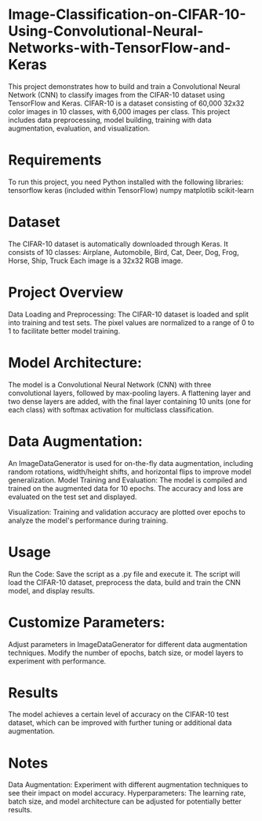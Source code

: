 # Image-Classification-on-CIFAR-10-Using-Convolutional-Neural-Networks-with-TensorFlow-and-Keras

This project demonstrates how to build and train a Convolutional Neural Network (CNN) to classify images from the CIFAR-10 dataset using TensorFlow and Keras. CIFAR-10 is a dataset consisting of 60,000 32x32 color images in 10 classes, with 6,000 images per class. This project includes data preprocessing, model building, training with data augmentation, evaluation, and visualization.

# Requirements
To run this project, you need Python installed with the following libraries:
tensorflow
keras (included within TensorFlow)
numpy
matplotlib
scikit-learn

# Dataset
The CIFAR-10 dataset is automatically downloaded through Keras. It consists of 10 classes:
Airplane, Automobile, Bird, Cat, Deer, Dog, Frog, Horse, Ship, Truck
Each image is a 32x32 RGB image.

# Project Overview
Data Loading and Preprocessing: The CIFAR-10 dataset is loaded and split into training and test sets. The pixel values are normalized to a range of 0 to 1 to facilitate better model training.

# Model Architecture:

The model is a Convolutional Neural Network (CNN) with three convolutional layers, followed by max-pooling layers.
A flattening layer and two dense layers are added, with the final layer containing 10 units (one for each class) with softmax activation for multiclass classification.

# Data Augmentation: 

An ImageDataGenerator is used for on-the-fly data augmentation, including random rotations, width/height shifts, and horizontal flips to improve model generalization.
Model Training and Evaluation: The model is compiled and trained on the augmented data for 10 epochs. The accuracy and loss are evaluated on the test set and displayed.

Visualization: Training and validation accuracy are plotted over epochs to analyze the model's performance during training.

# Usage

Run the Code: Save the script as a .py file and execute it. The script will load the CIFAR-10 dataset, preprocess the data, build and train the CNN model, and display results.

# Customize Parameters:

Adjust parameters in ImageDataGenerator for different data augmentation techniques.
Modify the number of epochs, batch size, or model layers to experiment with performance.

# Results

The model achieves a certain level of accuracy on the CIFAR-10 test dataset, which can be improved with further tuning or additional data augmentation.

# Notes
Data Augmentation: Experiment with different augmentation techniques to see their impact on model accuracy.
Hyperparameters: The learning rate, batch size, and model architecture can be adjusted for potentially better results.
